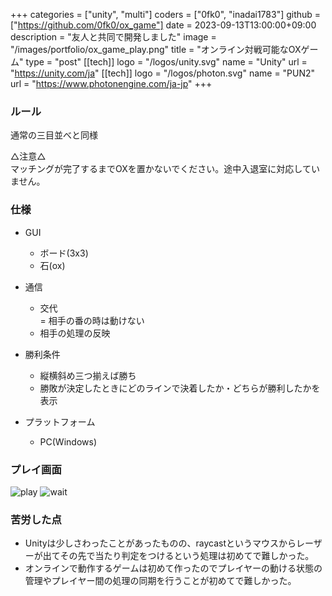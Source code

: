 +++
categories = ["unity", "multi"]
coders = ["0fk0", "inadai1783"]
github = ["https://github.com/0fk0/ox_game"]
date = 2023-09-13T13:00:00+09:00
description = "友人と共同で開発しました"
image = "/images/portfolio/ox_game_play.png"
title = "オンライン対戦可能なOXゲーム"
type = "post"
[[tech]]
logo = "/logos/unity.svg"
name = "Unity"
url = "https://unity.com/ja"
[[tech]]
logo = "/logos/photon.svg"
name = "PUN2"
url = "https://www.photonengine.com/ja-jp"
+++
### ルール
通常の三目並べと同様  

△注意△  
マッチングが完了するまでOXを置かないでください。途中入退室に対応していません。

### 仕様
- GUI  
    - ボード(3x3)  
    - 石(ox)
- 通信  
    - 交代  
    = 相手の番の時は動けない
    - 相手の処理の反映  
- 勝利条件  
    - 縦横斜め三つ揃えば勝ち
    - 勝敗が決定したときにどのラインで決着したか・どちらが勝利したかを表示

- プラットフォーム  
    - PC(Windows)

### プレイ画面
![play](/images/portfolio/ox_game_play.png)
![wait](/images/portfolio/ox_game_wait.png)

### 苦労した点
- Unityは少しさわったことがあったものの、raycastというマウスからレーザーが出てその先で当たり判定をつけるという処理は初めてで難しかった。
- オンラインで動作するゲームは初めて作ったのでプレイヤーの動ける状態の管理やプレイヤー間の処理の同期を行うことが初めてで難しかった。